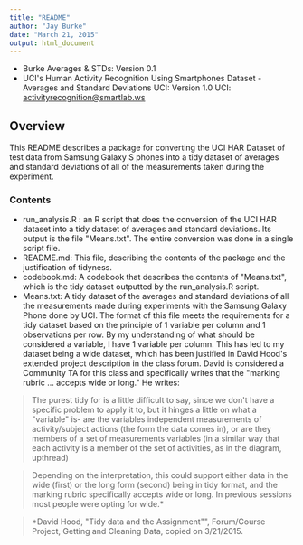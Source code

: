 ```yaml
---
title: "README"
author: "Jay Burke"
date: "March 21, 2015"
output: html_document
---
```

 - Burke Averages & STDs: Version 0.1
 - UCI's Human Activity Recognition Using Smartphones Dataset - Averages and Standard Deviations UCI: Version 1.0 UCI: activityrecognition@smartlab.ws

## Overview

This README describes a package for converting the UCI HAR Dataset of test data from Samsung Galaxy S phones into a tidy dataset of averages and standard deviations of all of the measurements taken during the experiment.

### Contents

- run_analysis.R : an R script that does the conversion of the UCI HAR dataset into a tidy dataset of averages and standard deviations.  Its output is the file "Means.txt". The entire conversion was done in a single script file.
- README.md: This file, describing the contents of the package and the justification of tidyness.
- codebook.md: A codebook that describes the contents of "Means.txt", which is the tidy dataset outputted by the run_analysis.R script.
- Means.txt: A tidy dataset of the averages and standard deviations of all the measurements made during experiments with the Samsung Galaxy Phone done by UCI.  The format of this file meets the requirements for a tidy dataset based on the principle of 1 variable per column and 1 observations per row.  By my understanding of what should be considered a variable, I have 1 variable per column.  This has led to my dataset being a wide dataset, which has been justified in David Hood's extended project description in the class forum.   David is considered a Community TA for this class and specifically writes that the "marking rubric ... accepts wide or long." He writes:

> The purest tidy for is a little difficult to say, since we don't have a specific problem to apply it to, but it hinges a little on what a "variable" is- are the variables independent measurements of activity/subject actions (the form the data comes in), or are they members of a set of measurements variables (in a similar way that each activity is a member of the set of activities, as in the diagram, upthread)

> Depending on the interpretation, this could support either data in the wide (first) or the long form (second) being in tidy format, and the marking rubric specifically accepts wide or long. In previous sessions most people were opting for wide.*

> *David Hood, "Tidy data and the Assignment"", Forum/Course Project, Getting and Cleaning Data, copied on 3/21/2015.